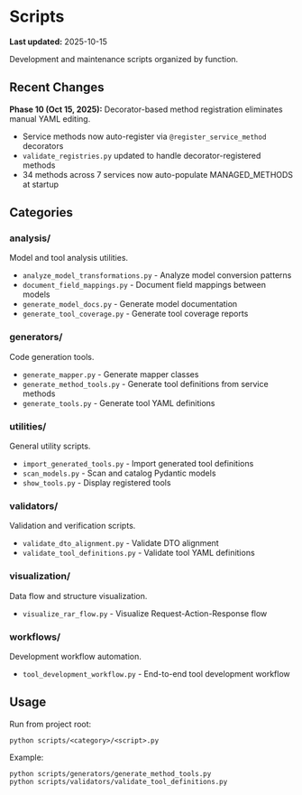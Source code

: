 # Scripts

**Last updated:** 2025-10-15

Development and maintenance scripts organized by function.

## Recent Changes

**Phase 10 (Oct 15, 2025):** Decorator-based method registration eliminates manual YAML editing.
- Service methods now auto-register via `@register_service_method` decorators
- `validate_registries.py` updated to handle decorator-registered methods
- 34 methods across 7 services now auto-populate MANAGED_METHODS at startup

## Categories

### analysis/
Model and tool analysis utilities.
- `analyze_model_transformations.py` - Analyze model conversion patterns
- `document_field_mappings.py` - Document field mappings between models
- `generate_model_docs.py` - Generate model documentation
- `generate_tool_coverage.py` - Generate tool coverage reports

### generators/
Code generation tools.
- `generate_mapper.py` - Generate mapper classes
- `generate_method_tools.py` - Generate tool definitions from service methods
- `generate_tools.py` - Generate tool YAML definitions

### utilities/
General utility scripts.
- `import_generated_tools.py` - Import generated tool definitions
- `scan_models.py` - Scan and catalog Pydantic models
- `show_tools.py` - Display registered tools

### validators/
Validation and verification scripts.
- `validate_dto_alignment.py` - Validate DTO alignment
- `validate_tool_definitions.py` - Validate tool YAML definitions

### visualization/
Data flow and structure visualization.
- `visualize_rar_flow.py` - Visualize Request-Action-Response flow

### workflows/
Development workflow automation.
- `tool_development_workflow.py` - End-to-end tool development workflow

## Usage

Run from project root:
```
python scripts/<category>/<script>.py
```

Example:
```
python scripts/generators/generate_method_tools.py
python scripts/validators/validate_tool_definitions.py
```
